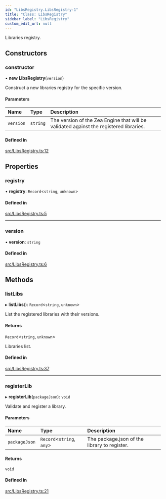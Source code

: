 ```yaml
---
id: "LibsRegistry.LibsRegistry-1"
title: "Class: LibsRegistry"
sidebar_label: "LibsRegistry"
custom_edit_url: null
---
```




Libraries registry.

## Constructors

### constructor

• **new LibsRegistry**(`version`)

Construct a new libraries registry for the specific version.

#### Parameters

| Name | Type | Description |
| :------ | :------ | :------ |
| `version` | `string` | The version of the Zea Engine that will be validated against the registered libraries. |

#### Defined in

[src/LibsRegistry.ts:12](https://github.com/ZeaInc/zea-engine/blob/455b10853/src/LibsRegistry.ts#L12)

## Properties

### registry

• **registry**: `Record`<`string`, `unknown`\>

#### Defined in

[src/LibsRegistry.ts:5](https://github.com/ZeaInc/zea-engine/blob/455b10853/src/LibsRegistry.ts#L5)

___

### version

• **version**: `string`

#### Defined in

[src/LibsRegistry.ts:6](https://github.com/ZeaInc/zea-engine/blob/455b10853/src/LibsRegistry.ts#L6)

## Methods

### listLibs

▸ **listLibs**(): `Record`<`string`, `unknown`\>

List the registered libraries with their versions.

#### Returns

`Record`<`string`, `unknown`\>

Libraries list.

#### Defined in

[src/LibsRegistry.ts:37](https://github.com/ZeaInc/zea-engine/blob/455b10853/src/LibsRegistry.ts#L37)

___

### registerLib

▸ **registerLib**(`packageJson`): `void`

Validate and register a library.

#### Parameters

| Name | Type | Description |
| :------ | :------ | :------ |
| `packageJson` | `Record`<`string`, `any`\> | The package.json of the library to register. |

#### Returns

`void`

#### Defined in

[src/LibsRegistry.ts:21](https://github.com/ZeaInc/zea-engine/blob/455b10853/src/LibsRegistry.ts#L21)

